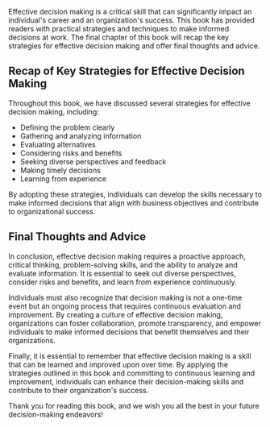 

Effective decision making is a critical skill that can significantly impact an individual's career and an organization's success. This book has provided readers with practical strategies and techniques to make informed decisions at work. The final chapter of this book will recap the key strategies for effective decision making and offer final thoughts and advice.

Recap of Key Strategies for Effective Decision Making
-----------------------------------------------------

Throughout this book, we have discussed several strategies for effective decision making, including:

* Defining the problem clearly
* Gathering and analyzing information
* Evaluating alternatives
* Considering risks and benefits
* Seeking diverse perspectives and feedback
* Making timely decisions
* Learning from experience

By adopting these strategies, individuals can develop the skills necessary to make informed decisions that align with business objectives and contribute to organizational success.

Final Thoughts and Advice
-------------------------

In conclusion, effective decision making requires a proactive approach, critical thinking, problem-solving skills, and the ability to analyze and evaluate information. It is essential to seek out diverse perspectives, consider risks and benefits, and learn from experience continuously.

Individuals must also recognize that decision making is not a one-time event but an ongoing process that requires continuous evaluation and improvement. By creating a culture of effective decision making, organizations can foster collaboration, promote transparency, and empower individuals to make informed decisions that benefit themselves and their organizations.

Finally, it is essential to remember that effective decision making is a skill that can be learned and improved upon over time. By applying the strategies outlined in this book and committing to continuous learning and improvement, individuals can enhance their decision-making skills and contribute to their organization's success.

Thank you for reading this book, and we wish you all the best in your future decision-making endeavors!

